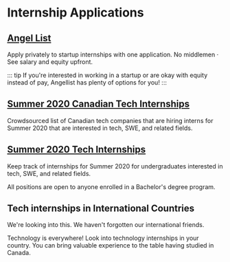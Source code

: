 # Internship Applications

## [Angel List](https://angel.co/jobs)

Apply privately to startup internships with one application. No middlemen · See salary and equity upfront. 

::: tip
If you're interested in working in a startup or are okay with equity instead of pay, Angellist has plenty of options for you!
::: 

## [Summer 2020 Canadian Tech Internships](https://github.com/ChrisDryden/Canadian-Tech-Internships-Summer-2020)

Crowdsourced list of Canadian tech companies that are hiring interns for Summer 2020 that are interested in tech, SWE, and related fields.

## [Summer 2020 Tech Internships](https://github.com/elaine-zheng/summer2020internships)

Keep track of internships for Summer 2020 for undergraduates interested in tech, SWE, and related fields.

All positions are open to anyone enrolled in a Bachelor's degree program.

## Tech internships in International Countries

We're looking into this. We haven't forgotten our international friends. 

Technology is everywhere! Look into technology internships in your country. You can bring valuable experience to the table having studied in Canada. 